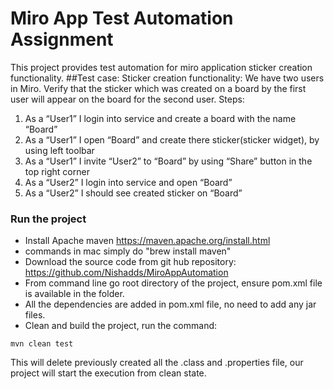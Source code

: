 # Miro App Test Automation Assignment

This project provides test automation for miro application sticker creation functionality.
##Test case: Sticker creation functionality:
We have two users in Miro. Verify that the sticker which was created on a board by the
first user will appear on the board for the second user.
Steps:
1. As a “User1” I login into service and create a board with the name “Board”
2. As a “User1” I open “Board” and create there sticker(sticker widget), by using left
   toolbar
3. As a “User1” I invite “User2” to “Board” by using “Share” button in the top right
   corner
4. As a “User2” I login into service and open “Board”
5. As a “User2” I should see created sticker on “Board”

### Run the project
- Install Apache maven https://maven.apache.org/install.html
- commands in mac simply do "brew install maven"
- Download the source code from git hub repository: https://github.com/Nishadds/MiroAppAutomation
- From command line go root directory of the project, ensure pom.xml file is available in the folder.
- All the dependencies are added in pom.xml file, no need to add any jar files.
- Clean and build the project, run the command:
```aidl
mvn clean test
```
This will delete previously created all the .class and .properties file, our project will start the execution from clean state.
